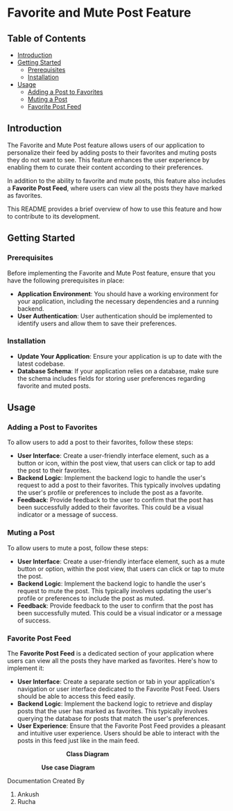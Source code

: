 ﻿# **Favorite and Mute Post Feature**
## **Table of Contents**
- [Introduction](https://chat.openai.com/c/f12c8ed5-a006-4805-962d-ebd70ab48630#introduction)
- [Getting Started](https://chat.openai.com/c/f12c8ed5-a006-4805-962d-ebd70ab48630#getting-started)
  - [Prerequisites](https://chat.openai.com/c/f12c8ed5-a006-4805-962d-ebd70ab48630#prerequisites)
  - [Installation](https://chat.openai.com/c/f12c8ed5-a006-4805-962d-ebd70ab48630#installation)
- [Usage](https://chat.openai.com/c/f12c8ed5-a006-4805-962d-ebd70ab48630#usage)
  - [Adding a Post to Favorites](https://chat.openai.com/c/f12c8ed5-a006-4805-962d-ebd70ab48630#adding-a-post-to-favorites)
  - [Muting a Post](https://chat.openai.com/c/f12c8ed5-a006-4805-962d-ebd70ab48630#muting-a-post)
  - [Favorite Post Feed](https://chat.openai.com/c/f12c8ed5-a006-4805-962d-ebd70ab48630#favorite-post-feed)

## **Introduction**
The Favorite and Mute Post feature allows users of our application to personalize their feed by adding posts to their favorites and muting posts they do not want to see. This feature enhances the user experience by enabling them to curate their content according to their preferences.

In addition to the ability to favorite and mute posts, this feature also includes a **Favorite Post Feed**, where users can view all the posts they have marked as favorites.

This README provides a brief overview of how to use this feature and how to contribute to its development.
##
## **Getting Started**
### **Prerequisites**
Before implementing the Favorite and Mute Post feature, ensure that you have the following prerequisites in place:

- **Application Environment**: You should have a working environment for your application, including the necessary dependencies and a running backend.
- **User Authentication**: User authentication should be implemented to identify users and allow them to save their preferences.
### **Installation**
- **Update Your Application**: Ensure your application is up to date with the latest codebase.
- **Database Schema**: If your application relies on a database, make sure the schema includes fields for storing user preferences regarding favorite and muted posts.
## **Usage**
### **Adding a Post to Favorites**
To allow users to add a post to their favorites, follow these steps:

- **User Interface**: Create a user-friendly interface element, such as a button or icon, within the post view, that users can click or tap to add the post to their favorites.
- **Backend Logic**: Implement the backend logic to handle the user's request to add a post to their favorites. This typically involves updating the user's profile or preferences to include the post as a favorite.
- **Feedback**: Provide feedback to the user to confirm that the post has been successfully added to their favorites. This could be a visual indicator or a message of success.
### **Muting a Post**
To allow users to mute a post, follow these steps:

- **User Interface**: Create a user-friendly interface element, such as a mute button or option, within the post view, that users can click or tap to mute the post.
- **Backend Logic**: Implement the backend logic to handle the user's request to mute the post. This typically involves updating the user's profile or preferences to include the post as muted.
- **Feedback**: Provide feedback to the user to confirm that the post has been successfully muted. This could be a visual indicator or a message of success.
### **Favorite Post Feed**
The **Favorite Post Feed** is a dedicated section of your application where users can view all the posts they have marked as favorites. Here's how to implement it:

- **User Interface**: Create a separate section or tab in your application's navigation or user interface dedicated to the Favorite Post Feed. Users should be able to access this feed easily.
- **Backend Logic**: Implement the backend logic to retrieve and display posts that the user has marked as favorites. This typically involves querying the database for posts that match the user's preferences.
- **User Experience**: Ensure that the Favorite Post Feed provides a pleasant and intuitive user experience. Users should be able to interact with the posts in this feed just like in the main feed.


`					`**Class Diagram** 


`			`**Use case Diagram**


Documentation Created By

1. Ankush 
1. Rucha



